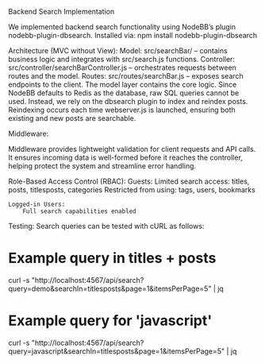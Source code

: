Backend Search Implementation

We implemented backend search functionality using NodeBB’s plugin nodebb-plugin-dbsearch.
Installed via:
    npm install nodebb-plugin-dbsearch

Architecture (MVC without View):
    Model: src/searchBar/ – contains business logic and integrates with src/search.js functions.
    Controller: src/controller/searchBarController.js – orchestrates requests between routes and the model.
    Routes: src/routes/searchBar.js – exposes search endpoints to the client.
The model layer contains the core logic. Since NodeBB defaults to Redis as the database, raw SQL queries cannot be used. Instead, we rely on the dbsearch plugin to index and reindex posts. Reindexing occurs each time webserver.js is launched, ensuring both existing and new posts are searchable.

Middleware:

Middleware provides lightweight validation for client requests and API calls. It ensures incoming data is well-formed before it reaches the controller, helping protect the system and streamline error handling.

Role-Based Access Control (RBAC):
    Guests:
        Limited search access: titles, posts, titlesposts, categories
        Restricted from using: tags, users, bookmarks

    Logged-in Users:
        Full search capabilities enabled

Testing:
Search queries can be tested with cURL as follows:

# Example query in titles + posts
curl -s "http://localhost:4567/api/search?query=demo&searchIn=titlesposts&page=1&itemsPerPage=5" | jq

# Example query for 'javascript'
curl -s "http://localhost:4567/api/search?query=javascript&searchIn=titlesposts&page=1&itemsPerPage=5" | jq
